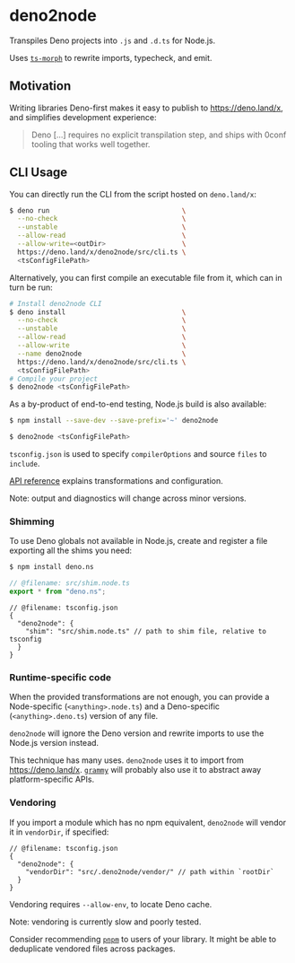 <!-- deno-fmt-ignore-file -->
# deno2node

Transpiles Deno projects into `.js` and `.d.ts` for Node.js.

Uses [`ts-morph`] to rewrite imports, typecheck, and emit.

## Motivation

Writing libraries Deno-first
makes it easy to publish to https://deno.land/x,
and simplifies development experience:

> Deno \[...\] requires no explicit transpilation step,
> and ships with 0conf tooling that works well together.

## CLI Usage

You can directly run the CLI from the script hosted on `deno.land/x`:

```sh
$ deno run                                 \
  --no-check                               \
  --unstable                               \
  --allow-read                             \
  --allow-write=<outDir>                   \
  https://deno.land/x/deno2node/src/cli.ts \
  <tsConfigFilePath>
```

Alternatively, you can first compile an executable file from it, which can in turn be run:

```sh
# Install deno2node CLI
$ deno install                             \
  --no-check                               \
  --unstable                               \
  --allow-read                             \
  --allow-write                            \
  --name deno2node                         \
  https://deno.land/x/deno2node/src/cli.ts \
  <tsConfigFilePath>
# Compile your project
$ deno2node <tsConfigFilePath>
```

As a by-product of end-to-end testing,
Node.js build is also available:

```sh
$ npm install --save-dev --save-prefix='~' deno2node
```

```sh
$ deno2node <tsConfigFilePath>
```

`tsconfig.json` is used to specify `compilerOptions` and source `files` to `include`.

[API reference] explains transformations and configuration.

Note: output and diagnostics will change across minor versions.

### Shimming

To use Deno globals not available in Node.js,
create and register a file exporting all the shims you need:

```sh
$ npm install deno.ns
```

```js
// @filename: src/shim.node.ts
export * from "deno.ns";
```

```jsonc
// @filename: tsconfig.json
{
  "deno2node": {
    "shim": "src/shim.node.ts" // path to shim file, relative to tsconfig
  }
}
```

### Runtime-specific code

When the provided transformations are not enough,
you can provide a Node-specific (`<anything>.node.ts`)
and a Deno-specific (`<anything>.deno.ts`) version of any file.

`deno2node` will ignore the Deno version
and rewrite imports to use the Node.js version instead.

This technique has many uses.
`deno2node` uses it to import from https://deno.land/x.
[`grammy`] will probably also use it to abstract away platform-specific APIs.

### Vendoring

If you import a module which has no npm equivalent,
`deno2node` will vendor it in `vendorDir`, if specified:

```jsonc
// @filename: tsconfig.json
{
  "deno2node": {
    "vendorDir": "src/.deno2node/vendor/" // path within `rootDir`
  }
}
```

Vendoring requires `--allow-env`, to locate Deno cache.

Note: vendoring is currently slow and poorly tested.

Consider recommending [`pnpm`] to users of your library.
It might be able to deduplicate vendored files across packages.

[`grammY`]: https://github.com/grammyjs/grammY
[`pnpm`]: https://github.com/pnpm/pnpm#background
[`ts-morph`]: https://github.com/dsherret/ts-morph
[API reference]: https://doc.deno.land/https/deno.land/x/deno2node/src/mod.ts
